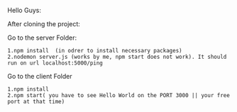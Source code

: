 Hello Guys:

After cloning the project:

Go to the server Folder:

    1.npm install  (in odrer to install necessary packages)
    2.nodemon server.js (works by me, npm start does not work). It should run on url localhost:5000/ping

Go to the client Folder

    1.npm install
    2.npm start( you have to see Hello World on the PORT 3000 || your free port at that time)
